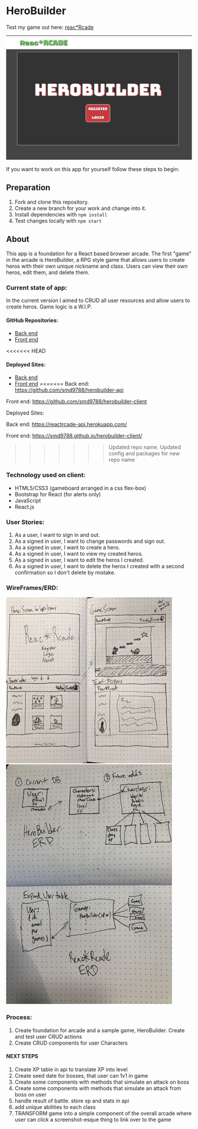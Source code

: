 # HeroBuilder

Test my game out here: [reac*Rcade](https://smd9788.github.io/herobuilder-client/#/)

<img src="/public/images/screenshot3.17.19.png">

If you want to work on this app for yourself follow these steps to begin:
## Preparation

1. Fork and clone this repository.
2. Create a new branch for your work and change into it.
3. Install dependencies with `npm install`
4. Test changes locally with `npm start`

## About

This app is a foundation for a React based browser arcade. The first "game" in the arcade is HeroBuilder, a RPG style game that allows users to create heros with their own unique nickname and class. Users can view their own heros, edit them, and delete them.

### Current state of app:
In the current version I aimed to CRUD all user resources and allow users to create heros. Game logic is a W.I.P.

#### GitHub Repositories:
- [Back end](https://github.com/smd9788/battlegame-api)
- [Front end](https://github.com/smd9788/battlegame-client)

<<<<<<< HEAD
#### Deployed Sites:
- [Back end](https://reactrcade-api.herokuapp.com/)
- [Front end](https://smd9788.github.io/battlegame-client/)
=======
Back end: https://github.com/smd9788/herobuilder-api

Front end: https://github.com/smd9788/herobuilder-client

Deployed Sites:

Back end: https://reactrcade-api.herokuapp.com/

Front end: https://smd9788.github.io/herobuilder-client/
>>>>>>> Updated repo name. Updated config and packages for new repo name

### Technology used on client:
  - HTML5/CSS3 (gameboard arranged in a css flex-box)
  - Bootstrap for React (for alerts only)
  - JavaScript
  - React.js

### User Stories:
1. As a user, I want to sign in and out.
2. As a signed in user, I want to change passwords and sign out.
3. As a signed in user, I want to create a hero.
4. As a signed in user, I want to view my created heros.
5. As a signed in user, I want to edit the heros I created.
6. As a signed in user, I want to delete the heros I created with a second confirmation so I don't delete by mistake.

### WireFrames/ERD:
<img src="/public/images/wireframe.jpg" width="450" height="450">
<img src="/public/images/erd.jpg" width="450" height="650">

### Process:
1. Create foundation for arcade and a sample game, HeroBuilder. Create and test user CRUD actions
2. Create CRUD components for user Characters
#### NEXT STEPS
1. Create XP table in api to translate XP into level
2. Create seed date for bosses, that user can 1v1 in game
3. Create some components with methods that simulate an attack on boss
4. Create some components with methods that simulate an attack from boss on user
5. handle result of battle. store xp and stats in api
6. add unique abilities to each class
7. TRANSFORM game into a simple component of the overall arcade where user can click a screenshot-esque thing to link over to the game
